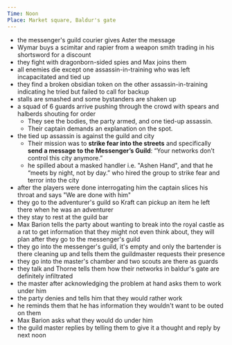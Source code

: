 ```yaml
---
Time: Noon
Place: Market square, Baldur's gate
---
```

- the messenger's guild courier gives Aster the message
- Wymar buys a scimitar and rapier from a weapon smith trading in his shortsword for a discount
- they fight with dragonborn-sided spies and Max joins them
- all enemies die except one assassin-in-training who was left incapacitated and tied up
- they find a broken obsidian token on the other assassin-in-training indicating he tried but failed to call for backup
- stalls are smashed and some bystanders are shaken up
- a squad of 6 guards arrive pushing through the crowd with spears and halberds shouting for order
	- They see the bodies, the party armed, and one tied-up assassin.
	- Their captain demands an explanation on the spot.
- the tied up assassin is against the guild and city
	- Their mission was to **strike fear into the streets** and specifically **send a message to the Messenger’s Guild**: “Your networks don’t control this city anymore.”
	- he spilled about a masked handler i.e. "Ashen Hand", and that he “meets by night, not by day.” who hired the group to strike fear and terror into the city
- after the players were done interrogating him the captain slices his throat and says "We are done with him"
- they go to the adventurer's guild so Kraft can pickup an item he left there when he was an adventurer
- they stay to rest at the guild bar
- Max Barion tells the party about wanting to break into the royal castle as a rat to get information that they might not even think about, they will plan after they go to the messenger's guild
- they go into the messenger's guild, it's empty and only the bartender is there cleaning up and tells them the guildmaster requests their presence
- they go into the master's chamber and two scouts are there as guards
- they talk and Thorne tells them how their networks in baldur's gate are definitely infiltrated
- the master after acknowledging the problem at hand asks them to work under him
- the party denies and tells him that they would rather work
- he reminds them that he has information they wouldn't want to be outed on them
- Max Barion asks what they would do under him
- the guild master replies by telling them to give it a thought and reply by next noon